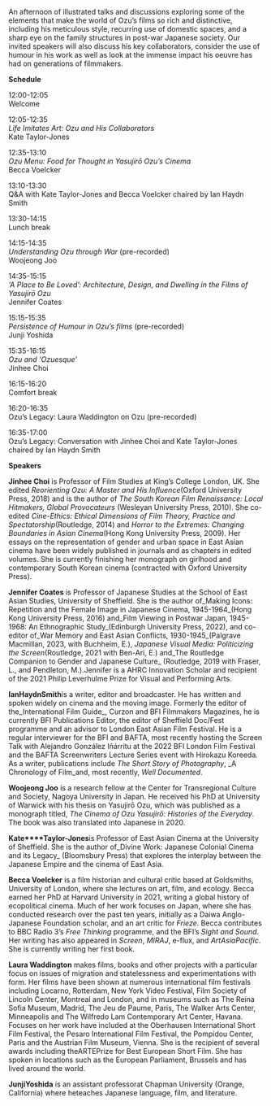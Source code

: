 
An afternoon of illustrated talks and discussions exploring some of the elements that make the world of Ozu’s films so rich and distinctive, including his meticulous style, recurring use of domestic spaces, and a sharp eye on the family structures in post-war Japanese society. Our invited speakers will also discuss his key collaborators, consider the use of humour in his work as well as look at the immense impact his oeuvre has had on generations of filmmakers.

**Schedule**

12:00-12:05  
Welcome

12:05-12:35  
_Life Imitates Art: Ozu and His Collaborators_  
Kate Taylor-Jones

12:35-13:10  
_Ozu Menu: Food for Thought in Yasujirō Ozu’s Cinema_  
Becca Voelcker

13:10-13:30  
Q&A with Kate Taylor-Jones and Becca Voelcker chaired by Ian Haydn Smith

13:30-14:15  
Lunch break

14:15-14:35  
_Understanding Ozu through War_ (pre-recorded)  
Woojeong Joo

14:35-15:15  
_‘A Place to Be Loved’: Architecture, Design, and Dwelling in the Films of Yasujirō Ozu_  
Jennifer Coates

15:15-15:35  
_Persistence of Humour in Ozu’s films_ (pre-recorded)  
Junji Yoshida

15:35-16:15  
_Ozu and ‘Ozuesque’_  
Jinhee Choi

16:15-16:20  
Comfort break

16:20-16:35  
Ozu’s Legacy: Laura Waddington on Ozu (pre-recorded)

16:35-17:00  
Ozu’s Legacy: Conversation with Jinhee Choi and Kate Taylor-Jones  chaired by Ian Haydn Smith
<br>

**Speakers**

**Jinhee Choi** is Professor of Film Studies at King’s College London, UK. She edited  _Reorienting Ozu: A Master and His Influence_(Oxford University Press, 2018) and is the author of _The South Korean Film Renaissance: Local Hitmakers, Global Provocateurs_  (Wesleyan University Press, 2010). She co-edited _Cine-Ethics: Ethical Dimensions of Film Theory, Practice and Spectatorship_(Routledge, 2014) and _Horror to the Extremes: Changing Boundaries in Asian Cinema_(Hong Kong University Press, 2009). Her essays on the representation of gender and urban space in East Asian cinema have been widely published in journals and as chapters in edited volumes. She is currently finishing her monograph on girlhood and contemporary South Korean cinema (contracted with Oxford University Press).

**Jennifer Coates** is Professor of Japanese Studies at the School of East Asian Studies, University of Sheffield. She is the author of_Making Icons: Repetition and the Female Image in Japanese Cinema, 1945-1964_(Hong Kong University Press, 2016) and_Film Viewing in Postwar Japan, 1945-1968: An Ethnographic Study_(Edinburgh University Press, 2022), and co-editor of_War Memory and East Asian Conflicts, 1930-1945_(Palgrave Macmillan, 2023, with Buchheim, E.), _Japanese Visual Media: Politicizing the Screen_(Routledge, 2021 with Ben-Ari, E.) and_The Routledge Companion to Gender and Japanese Culture_ (Routledge, 2019 with Fraser, L., and Pendleton, M.).Jennifer is a AHRC Innovation Scholar and recipient of the 2021 Philip Leverhulme Prize for Visual and Performing Arts.

**Ian****Haydn****Smith**is a writer, editor and broadcaster. He has written and spoken widely on cinema and the moving image. Formerly the editor of the_International Film Guide_, Curzon and BFI Filmmakers Magazines, he is currently BFI Publications Editor, the editor of Sheffield Doc/Fest programme and an advisor to London East Asian Film Festival. He is a regular interviewer for the BFI and BAFTA, most recently hosting the Screen Talk with Alejandro González Iñárritu at the 2022 BFI London Film Festival and the BAFTA Screenwriters Lecture Series event with Hirokazu Koreeda. As a writer, publications include  _The Short Story of Photography_,  _A Chronology of Film_and, most recently,  _Well Documented_.

**Woojeong Joo** is a research fellow at the Center for Transregional Culture and Society, Nagoya University in Japan. He received his PhD at University of Warwick with his thesis on Yasujirō Ozu, which was published as a monograph titled, _The Cinema of Ozu Yasujirō: Histories of the Everyday_. The book was also translated into Japanese in 2020.

**Kate****Taylor-Jones**is Professor of East Asian Cinema at the University of Sheffield.  She is the author of_Divine Work: Japanese Colonial Cinema and its Legacy_ (Bloomsbury Press) that explores the interplay between the Japanese Empire and the cinema of East Asia.

**Becca Voelcker** is a film historian and cultural critic based at Goldsmiths, University of London, where she lectures on art, film, and ecology. Becca earned her PhD at Harvard University in 2021, writing a global history of ecopolitical cinema. Much of her work focuses on Japan, where she has conducted research over the past ten years, initially as a Daiwa Anglo-Japanese Foundation scholar, and an art critic for _Frieze_. Becca contributes to BBC Radio 3’s _Free Thinking_ programme, and the BFI’s _Sight and Sound_. Her writing has also appeared in _Screen_, _MIRAJ_, e-flux, and _ArtAsiaPacific_. She is currently writing her first book.

**Laura Waddington** makes films, books and other projects with a particular focus on issues of migration and statelessness and experimentations with form. Her films have been shown at numerous international film festivals including Locarno, Rotterdam, New York Video Festival, Film Society of Lincoln Center, Montreal and London, and in museums such as The Reina Sofia Museum, Madrid, The Jeu de Paume, Paris, The Walker Arts Center, Minneapolis and The Wilfredo Lam Contemporary Art Center, Havana. Focuses on her work have included at the Oberhausen International Short Film Festival, the Pesaro International Film Festival, the Pompidou Center, Paris and the Austrian Film Museum, Vienna. She is the recipient of several awards including theARTEPrize for Best European Short Film. She has spoken in locations such as the European Parliament, Brussels and has lived around the world.

**JunjiYoshida** is an assistant professorat Chapman University (Orange, California) where heteaches Japanese language, film, and literature.
<!--stackedit_data:
eyJoaXN0b3J5IjpbLTY5ODEyMDI0XX0=
-->